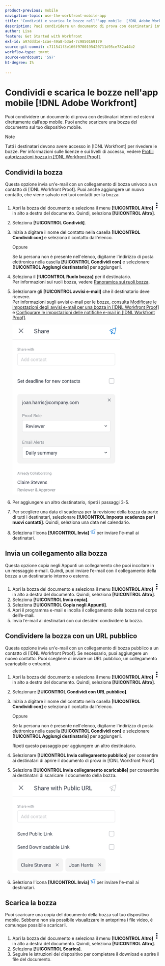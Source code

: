 ```yaml
---
product-previous: mobile
navigation-topic: use-the-workfront-mobile-app
title: 'Condividi e scarica le bozze nell''app mobile  [!DNL Adobe Workfront] '
description: Puoi condividere un documento di prova con destinatari interni ed esterni direttamente dall’app mobile. Puoi anche scaricare una bozza del documento sul tuo dispositivo mobile.
author: Lisa
feature: Get Started with Workfront
exl-id: a97ddd1e-1cae-49a8-b3a4-7c9850169179
source-git-commit: c711541f3e166f9700195420711d95ce782a44b2
workflow-type: tm+mt
source-wordcount: '597'
ht-degree: 1%

---
```


# Condividi e scarica le bozze nell&#39;app mobile [!DNL Adobe Workfront]

Puoi condividere un documento di prova con destinatari interni ed esterni direttamente dall’app mobile. Puoi anche scaricare una bozza del documento sul tuo dispositivo mobile.

>[!NOTE]
>
>Tutti i destinatari devono avere accesso in [!DNL Workfront] per rivedere le bozze. Per informazioni sulle licenze e sui livelli di accesso, vedere [Profili autorizzazioni bozza in [!DNL Workfront Proof]](../../../workfront-proof/wp-acct-admin/account-settings/proof-perm-profiles-in-wp.md).

## Condividi la bozza

Questa opzione invia un&#39;e-mail con un collegamento di bozza univoco a un contatto di [!DNL Workfront Proof]. Puoi anche aggiungere un nuovo contatto, che viene salvato nei tuoi contatti per la bozza.

1. Apri la bozza del documento e seleziona il menu **[!UICONTROL Altro]** ![Altro menu](assets/mobile-verticalmoremenu-20x33.png) in alto a destra del documento. Quindi, seleziona **[!UICONTROL Altro]**.
1. Seleziona **[!UICONTROL Condividi]**.
1. Inizia a digitare il nome del contatto nella casella **[!UICONTROL Condividi con]** e seleziona il contatto dall&#39;elenco.

   Oppure

   Se la persona non è presente nell&#39;elenco, digitarne l&#39;indirizzo di posta elettronica nella casella **[!UICONTROL Condividi con]** e selezionare **[!UICONTROL Aggiungi destinatario]** per aggiungerli.

1. Seleziona il **[!UICONTROL Ruolo bozza]** per il destinatario.\
   Per informazioni sui ruoli bozza, vedere [Panoramica sui ruoli bozza](../../../review-and-approve-work/proofing/proofing-overview/proof-roles.md).
1. Selezionare gli **[!UICONTROL avvisi e-mail]** che il destinatario deve ricevere.\
   Per informazioni sugli avvisi e-mail per le bozze, consulta [Modificare le impostazioni degli avvisi e-mail per una bozza in [!DNL Workfront Proof]](../../../workfront-proof/wp-emailsntfctns/email-alerts/change-email-alert-settings-wp.md) e [Configurare le impostazioni delle notifiche e-mail in [!DNL Workfront Proof]](../../../workfront-proof/wp-emailsntfctns/email-alerts/config-email-notification-settings-wp.md).

   ![Condividi schermo](assets/mobile-shareproof-350x551.png)

1. Per aggiungere un altro destinatario, ripeti i passaggi 3-5.
1. Per scegliere una data di scadenza per la revisione della bozza da parte di tutti i destinatari, selezionare **[!UICONTROL Imposta scadenza per i nuovi contatti]**. Quindi, seleziona una data nel calendario.
1. Seleziona l&#39;icona **[!UICONTROL Invia]** ![Invia icona](assets/mobile-send-icon-25x26.png) per inviare l&#39;e-mail ai destinatari.

## Invia un collegamento alla bozza

Questa opzione copia negli Appunti un collegamento che puoi incollare in un messaggio e-mail. Quindi, puoi inviare l’e-mail con il collegamento della bozza a un destinatario interno o esterno.

1. Apri la bozza del documento e seleziona il menu **[!UICONTROL Altro]** ![Altro menu](assets/mobile-verticalmoremenu-20x33.png) in alto a destra del documento. Quindi, seleziona **[!UICONTROL Altro]**.
1. Seleziona **[!UICONTROL Invia copia]**.
1. Seleziona **[!UICONTROL Copia negli Appunti]**.
1. Apri il programma e-mail e incolla il collegamento della bozza nel corpo dell’e-mail.
1. Invia l’e-mail ai destinatari con cui desideri condividere la bozza.

## Condividere la bozza con un URL pubblico

Questa opzione invia un&#39;e-mail con un collegamento di bozza pubblico a un contatto di [!DNL Workfront Proof]. Se necessario, puoi aggiungere un nuovo contatto. Puoi scegliere di inviare un URL pubblico, un collegamento scaricabile o entrambi.

1. Apri la bozza del documento e seleziona il menu **[!UICONTROL Altro]** ![Altro menu](assets/mobile-verticalmoremenu-20x33.png) in alto a destra del documento. Quindi, seleziona **[!UICONTROL Altro]**.
1. Selezionare **[!UICONTROL Condividi con URL pubblico]**.
1. Inizia a digitare il nome del contatto nella casella **[!UICONTROL Condividi con]** e seleziona il contatto dall&#39;elenco.

   Oppure

   Se la persona non è presente nell&#39;elenco, digitarne l&#39;indirizzo di posta elettronica nella casella **[!UICONTROL Condividi con]** e selezionare **[!UICONTROL Aggiungi destinatario]** per aggiungerli.

   Ripeti questo passaggio per aggiungere un altro destinatario.

1. Selezionare **[!UICONTROL Invia collegamento pubblico]** per consentire ai destinatari di aprire il documento di prova in [!DNL Workfront Proof].
1. Seleziona **[!UICONTROL Invia collegamento scaricabile]** per consentire ai destinatari di scaricare il documento della bozza.

   ![[!UICONTROL Condividi con schermata URL pubblico]](assets/mobile-sharepublicurl-proof-350x296.png)

1. Seleziona l&#39;icona **[!UICONTROL Invia]** ![Invia icona](assets/mobile-send-icon-25x26.png) per inviare l&#39;e-mail ai destinatari.

## Scarica la bozza

Puoi scaricare una copia del documento della bozza sul tuo dispositivo mobile. Sebbene non sia possibile visualizzare in anteprima i file video, è comunque possibile scaricarli.

1. Apri la bozza del documento e seleziona il menu **[!UICONTROL Altro]** ![Altro menu](assets/mobile-verticalmoremenu-20x33.png) in alto a destra del documento. Quindi, seleziona **[!UICONTROL Altro]**.
1. Seleziona **[!UICONTROL Scarica]**.
1. Seguire le istruzioni del dispositivo per completare il download e aprire il file del documento.
